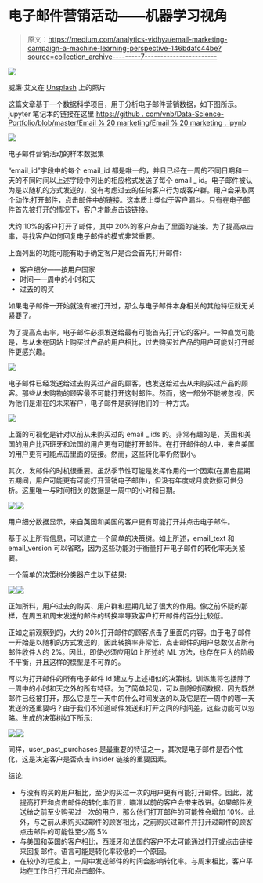 # 电子邮件营销活动——机器学习视角

> 原文：<https://medium.com/analytics-vidhya/email-marketing-campaign-a-machine-learning-perspective-146bdafc44be?source=collection_archive---------7----------------------->

![](img/fb8cd97989f502ce158855f26357fb62.png)

威廉·艾文在 [Unsplash](https://unsplash.com?utm_source=medium&utm_medium=referral) 上的照片

这篇文章基于一个数据科学项目，用于分析电子邮件营销数据，如下图所示。jupyter 笔记本的链接在这里:[https://github . com/vnb/Data-Science-Portfolio/blob/master/Email % 20 marketing/Email % 20 marketing . ipynb](https://github.com/vnb/Data-Science-Portfolio/blob/master/email%20marketing/Email%20Marketing.ipynb)

![](img/b1cf85038f3d79473fdf2c6f0b9ff83e.png)

电子邮件营销活动的样本数据集

“email_id”字段中的每个 email_id 都是唯一的，并且已经在一周的不同日期和一天的不同时间以上述字段中列出的相应格式发送了每个 email _ id。电子邮件被认为是以随机的方式发送的，没有考虑过去的任何客户行为或客户群。用户会采取两个动作:打开邮件，点击邮件中的链接。这本质上类似于客户漏斗。只有在电子邮件首先被打开的情况下，客户才能点击该链接。

大约 10%的客户打开了邮件，其中 20%的客户点击了里面的链接。为了提高点击率，寻找客户如何回复电子邮件的模式非常重要。

上面列出的功能可能有助于确定客户是否会首先打开邮件:

*   客户细分——按用户国家
*   时间—一周中的小时和天
*   过去的购买

如果电子邮件一开始就没有被打开过，那么与电子邮件本身相关的其他特征就无关紧要了。

为了提高点击率，电子邮件必须发送给最有可能首先打开它的客户。一种直觉可能是，与从未在网站上购买过产品的用户相比，过去购买过产品的用户可能对打开邮件更感兴趣。

![](img/5034d817b0e6d4b0bbc11482dc4d8365.png)

电子邮件已经发送给过去购买过产品的顾客，也发送给过去从未购买过产品的顾客。那些从未购物的顾客最不可能打开这封邮件。然而，这一部分不能被忽视，因为他们是潜在的未来客户，电子邮件是获得他们的一种方式。

![](img/c5364e28ab4bdde60dd02db1e24affcb.png)

上面的可视化是针对以前从未购买过的 email _ ids 的。非常有趣的是，英国和美国的用户比西班牙和法国的用户更有可能打开邮件。在打开邮件的人中，来自美国的用户更有可能点击里面的链接。然而，这些转化率仍然很小。

其次，发邮件的时机很重要。虽然季节性可能是发挥作用的一个因素(在黑色星期五期间，用户可能更有可能打开营销电子邮件)，但没有年度或月度数据可供分析。这里唯一与时间相关的数据是一周中的小时和日期。

![](img/48cddc06acffdd0744627ddf55152d79.png)![](img/4f789b5961f4fa68ce2602489f0a7a63.png)

用户细分数据显示，来自英国和美国的客户更有可能打开并点击电子邮件。

基于以上所有信息，可以建立一个简单的决策树。如上所述，email_text 和 email_version 可以省略，因为这些功能对于衡量打开电子邮件的转化率无关紧要。

一个简单的决策树分类器产生以下结果:

![](img/144d6e187c9b8612bf110237701ff130.png)![](img/133a37307e04a6bcfce3b2826da06fa5.png)

正如所料，用户过去的购买、用户群和星期几起了很大的作用。像之前怀疑的那样，在周五和周末发送的邮件的转换率导致客户打开邮件的百分比较低。

正如之前观察到的，大约 20%打开邮件的顾客点击了里面的内容。由于电子邮件一开始是以随机的方式发送的，因此转换率非常低，点击邮件的用户总数仅占所有邮件收件人的 2%。因此，即使必须应用如上所述的 ML 方法，也存在巨大的阶级不平衡，并且这样的模型是不可靠的。

可以为打开邮件的所有电子邮件 id 建立与上述相似的决策树。训练集将包括除了一周中的小时和天之外的所有特征。为了简单起见，可以删除时间数据，因为既然邮件已经被打开，那么它是在一天中的什么时间发送的以及它是在一周中的哪一天发送的还重要吗？由于我们不知道邮件发送和打开之间的时间差，这些功能可以忽略。生成的决策树如下所示:

![](img/3ad47530ed56af479608b118d2c28d83.png)![](img/fc81ac013a25f66a13cae77d63e0194a.png)

同样，user_past_purchases 是最重要的特征之一，其次是电子邮件是否个性化，这是决定客户是否点击 insider 链接的重要因素。

结论:

*   与没有购买的用户相比，至少购买过一次的用户更有可能打开邮件。因此，就提高打开和点击邮件的转化率而言，瞄准以前的客户会带来改进。如果邮件发送给之前至少购买过一次的用户，那么他们打开邮件的可能性会增加 10%。此外，与之前从未购买过邮件的顾客相比，之前购买过邮件并打开过邮件的顾客点击邮件的可能性至少高 5%
*   与美国和英国的客户相比，西班牙和法国的客户不太可能通过打开或点击链接来回复邮件。语言可能是转化率较低的一个原因。
*   在较小的程度上，一周中发送邮件的时间会影响转化率。与周末相比，客户平均在工作日打开和点击邮件。